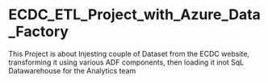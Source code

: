 # ECDC_ETL_Project_with_Azure_Data_Factory
This Project is about Injesting couple of Dataset from the ECDC website, transforming it using various ADF components, then loading it inot SqL Datawarehouse for the Analytics team

